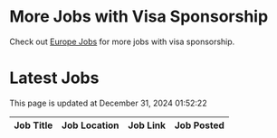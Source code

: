 # More Jobs with Visa Sponsorship

Check out [Europe Jobs](https://github.com/sureshparimi/europejobs#latest-jobs) for more jobs with visa sponsorship.

# Latest Jobs

This page is updated at December 31, 2024 01:52:22

| Job Title | Job Location | Job Link | Job Posted |
| --- | --- | --- | --- |

